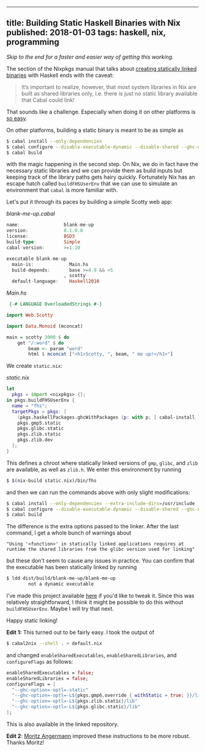 --------------------------------------------------------------------------------
title: Building Static Haskell Binaries with Nix
published: 2018-01-03
tags: haskell, nix, programming
--------------------------------------------------------------------------------

_Skip to the end for a faster and easier way of getting this working._

The section of the Nixpkgs manual that talks about [creating statically linked
binaries](https://nixos.org/nixpkgs/manual/#creating-statically-linked-binaries)
with Haskell ends with the caveat:

> It’s important to realize, however, that most system libraries in Nix are built as shared libraries only, i.e. there is just no static library available that Cabal could link!

That sounds like a challenge. Especially when doing it on other platforms is
[so easy](http://www.kuznero.com/posts/haskell/building-statically-linked-binaries.html).

On other platforms, building a static binary is meant to be as simple as

```bash
$ cabal install --only-dependencies
$ cabal configure --disable-executable-dynamic --disable-shared --ghc-option=-optl=-static
$ cabal build
```

with the magic happening in the second step. On Nix, we do in fact have the
necessary static libraries and we can provide them as build inputs but keeping
track of the library paths gets hairy quickly. Fortunately Nix has an escape
hatch called `buildFHSUserEnv` that we can use to simulate an environment that
`cabal` is more familiar with.

Let's put it through its paces by building a simple Scotty web app:

*blank-me-up.cabal*
```haskell
name:                blank-me-up
version:             0.1.0.0
license:             BSD3
build-type:          Simple
cabal-version:       >=1.10

executable blank-me-up
  main-is:             Main.hs
  build-depends:       base >=4.9 && <5
                     , scotty
  default-language:    Haskell2010
```

*Main.hs*
```haskell
 {-# LANGUAGE OverloadedStrings #-}

import Web.Scotty

import Data.Monoid (mconcat)

main = scotty 3000 $ do
    get "/:word" $ do
        beam <- param "word"
        html $ mconcat ["<h1>Scotty, ", beam, " me up!</h1>"]
```

We create `static.nix`:

*static.nix*
```nix
let
  pkgs = import <nixpkgs> {};
in pkgs.buildFHSUserEnv {
  name = "fhs";
  targetPkgs = pkgs: [
    (pkgs.haskellPackages.ghcWithPackages (p: with p; [ cabal-install ]))
    pkgs.gmp5.static
    pkgs.glibc.static
    pkgs.zlib.static
    pkgs.zlib.dev
  ];
}
```

This defines a chroot where statically linked versions of `gmp`, `glibc`, and
`zlib` are available, as well as `zlib.h`. We enter this environment by running

```bash
$ $(nix-build static.nix)/bin/fhs
```

and then we can run the commands above with only slight modifications:

```bash
$ cabal install --only-dependencies --extra-include-dirs=/usr/include --extra-lib-dirs=/usr/lib
$ cabal configure --disable-executable-dynamic --disable-shared --ghc-option=-optl=-static --ghc-option=-optl=-L/usr/lib
$ cabal build
```

The difference is the extra options passed to the linker. After the last
command, I get a whole bunch of warnings about 
```
"Using '<function>' in statically linked applications requires at runtime the shared libraries from the glibc version used for linking"
```

but these don't seem to cause any issues in practice. You can confirm that the
executable has been statically linked by running

```bash
$ ldd dist/build/blank-me-up/blank-me-up
        not a dynamic executable
```

I've made this project available
[here](https://github.com/vaibhavsagar/experiments/tree/master/static-haskell-nix)
if you'd like to tweak it. Since this was relatively straightforward, I think
it might be possible to do this without `buildFHSUserEnv`. Maybe I will try
that next.

Happy static linking!

**Edit 1:** This turned out to be fairly easy. I took the output of

```bash
$ cabal2nix --shell . > default.nix
```

and changed `enableSharedExecutables`, `enableSharedLibraries`, and
`configureFlags` as follows:

```nix
enableSharedExecutables = false;
enableSharedLibraries = false;
configureFlags = [
  "--ghc-option=-optl=-static"
  "--ghc-option=-optl=-L${pkgs.gmp6.override { withStatic = true; }}/lib"
  "--ghc-option=-optl=-L${pkgs.zlib.static}/lib"
  "--ghc-option=-optl=-L${pkgs.glibc.static}/lib"
];
```

This is also available in the linked repository.

**Edit 2**: [Moritz Angermann](https://github.com/angerman) improved these
instructions to be more robust. Thanks Moritz!
